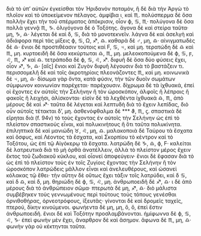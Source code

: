 διὰ τὸ ὑπ’ αὐτῶν ἐγκείσθαι τὸν Ἡριδανὸν ποταμὸν, ἢ δὲ διὰ τὴν Ἀργὼ τὸ πλοῖον καὶ τὸ ὑποκείμενον πέλαγος. ἀμφίβια ι͵ καὶ ♏. πολύσπερμα δὲ ὅσα πολλὴν ἔχει τὴν τοῦ σπέρματος ἀπόκρισιν, οἷον ϕ, ♋, ♏· πολύγονα δὲ ὅσα πολλὰ γεννᾷ ♏, ♑. ὀλιγόγονα δὲ ὁ Τοξότης. ἄγονα δὲ καὶ στείρα ταῦτα· μη, ♑, ♎· λέγεται δὲ καὶ δ, ♋, διὰ τὸ μονοτεκνεῖν. λάγνα δὲ καὶ ἀσελγὴ καὶ ἀδιάφορα περὶ τὰς μίξεις ϕ, ♋, Ω, ♐, ♎. καθαρὰ δὲ ♂, μη, ♎· αἰνιγματωδὲς δὲ ♎· ἔνιοι δὲ προστιθέασιν τούτοις καὶ Ϝ, ♋, ♃, καὶ μη. τερατώδη δὲ ♎ καὶ ♏, μη. κυρτοειδῆ δὲ ὅσα κεκύρτωται ♎, ♏, μη. μελεοκοπούμενα δὲ ϕ, ♋, ϝ, ♌, ♏, ♐ καὶ ♎. τετράποδα δὲ ϕ, ♋, ♌, ♐. διφυῆ δὲ ὅσα δύο φύσεις ἔχει, οἷον ♐, ♑, ♎· [αἴς] ἔνιοι καὶ Ζυγὸν διφυῆ λέγουσιν διὰ τὸ βαστάζειν τι. περισσομελῆ δὲ καὶ τοῖς ἀκροτηρίοις πλεονάζοντες ♏, καὶ μη. κοινωνικὰ δὲ ♃, μη, ♎· δίσωμα γὰρ ὄντα, κατὰ φύσιν, τὴν τῶν δυοῖν σωμάτων σύμφωνον κοινωνίαν παρέχεται· παρέχουσιν. δίχρωμα δὲ τὰ ἰχθυακά, ἐπεὶ οἱ ἔχοντες ἐν αὐτοῖς τὴν Σελήνην ἢ τὸν ὡροσκόπον, ἀλφοῖς ἢ λέπραις ἢ φακοῖς ἢ λειχήσι, ἀλίσκονται· εἰσὶν δὲ τὰ λεχθέντα ἰχθυακά ♎, ♏, ἀπὸ μέρους δὲ καὶ ♐· ταῦτα δὲ λέγεται καὶ λεπτυδὴ διὰ τὸ ἔχειν λεπίδας, διὸ οὖν αὐτοῖς τέτακται δ’, μη. ἀσθενόφθαλμα δὲ *** ϑ, ♏, ϛ. σπαστικὰ δὲ εἴρηται διὰ (f. 94v) τὸ τοὺς ἔχοντας ἐν αὐτοῖς τὴν Σελήνην ὡς ἐπὶ τὸ πλείστον σπαστικούς εἶναι, καὶ πολυκινήτους ἢ ὅτι ταῦτα πολυκίνητα. ἐπιληπτικὰ δὲ καὶ μανιώδη ♉, ♌, μη, ♎. μαλακοποιὰ δὲ Ταύρου τὰ ἔσχατα καὶ ὄσφυς, καὶ Λέοντος τὰ ἔσχατα, καὶ Σκορπίου τὸ κέντρον καὶ τὸ Τοξότου, ὡς ἐπὶ τῷ Αἰγόκερῳ τὰ ἔσχατα. λατρώδη δὲ ♑, ♎, ϕ, Ϝ· καλείται δὲ λατρευτικά διὰ τὸ μὴ ὀρθὰ ἀνατέλλειν, ἀλλὰ τὸ πλείστον μέρος ἔχειν ἔκτος τοῦ ζωδιακοῦ κύκλου, καὶ οἷονεί ἀποφεύγειν· ἔνιοι δὲ ἔφασαν διὰ τὸ ὡς ἐπὶ τὸ πλείστον τοὺς ἐν τοῖς Ζυγίοις ἔχοντας τὴν Σελήνην ἢ τὸν ὡροσκόπον λατρώδεις μᾶλλον εἶναι καὶ ἀνελευθέρους, καὶ ὡσανεὶ κόλακας τῷ ἔθει· τὴν αὕτην δὲ οὕτως ἔχει τάξιν τοῖς λατρύδει, καὶ δ ♋, καὶ δ ♎, καὶ δ, μη. θηριώδη δὲ ϕ, ♋, ♌, μη. ἀνθρωποειδῆ δὲ ♐, ♎· ι δὲ ἀπὸ μέρους διὰ τὸ ἀνθρώπειον σῶμα· πτερωτὰ δὲ μη, ♐, ♎· διὸ μάλιστα συμβέβηκεν τοὺς γεννωμένους περὶ τούτους τοὺς τόπους γενέσθαι ὀρνιθοθήρας, ὀρνεοτρόφους, ἰξευτᾶς· γίνονται δὲ καὶ δρομεῖς ταχεῖς, πτερού, δίκην κινούμενοι. φωνήεντα δὲ μη, μη, ὅ, ὅ, ἐπεὶ ἔστιν ἀνθρωποειδῆ. ἔνιοι δὲ καὶ Τοξότην προσλαμβάνονται. ἡμίφωννα δὲ ϕ, ♋, ♌, ♑· ἐπεὶ φωνὴν μὲν ἔχει, ἄναρθρον δὲ καὶ ἄσημον. ἄφωνα δὲ ♏, μη, ♎· φωνὴν γὰρ οὐ κέκτηνται ταῦτα.